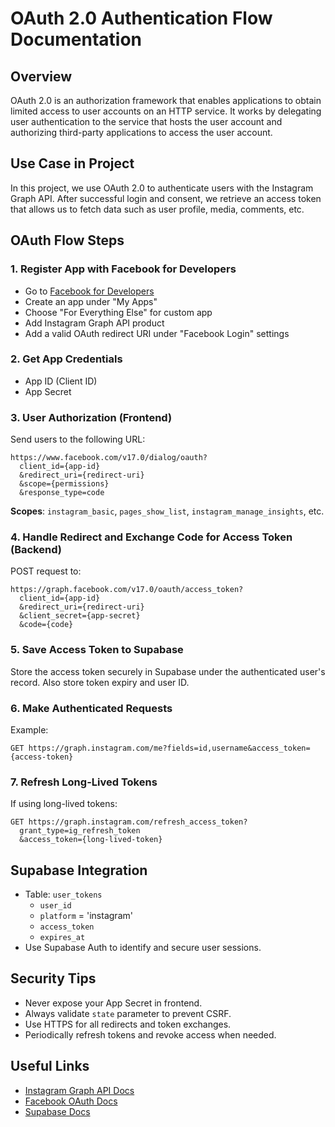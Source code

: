 
# OAuth 2.0 Authentication Flow Documentation

## Overview

OAuth 2.0 is an authorization framework that enables applications to obtain limited access to user accounts on an HTTP service. It works by delegating user authentication to the service that hosts the user account and authorizing third-party applications to access the user account.

## Use Case in Project

In this project, we use OAuth 2.0 to authenticate users with the Instagram Graph API. After successful login and consent, we retrieve an access token that allows us to fetch data such as user profile, media, comments, etc.

## OAuth Flow Steps

### 1. Register App with Facebook for Developers

- Go to [Facebook for Developers](https://developers.facebook.com/)
- Create an app under "My Apps"
- Choose "For Everything Else" for custom app
- Add Instagram Graph API product
- Add a valid OAuth redirect URI under "Facebook Login" settings

### 2. Get App Credentials

- App ID (Client ID)
- App Secret

### 3. User Authorization (Frontend)

Send users to the following URL:

```
https://www.facebook.com/v17.0/dialog/oauth?
  client_id={app-id}
  &redirect_uri={redirect-uri}
  &scope={permissions}
  &response_type=code
```

**Scopes**: `instagram_basic`, `pages_show_list`, `instagram_manage_insights`, etc.

### 4. Handle Redirect and Exchange Code for Access Token (Backend)

POST request to:

```
https://graph.facebook.com/v17.0/oauth/access_token?
  client_id={app-id}
  &redirect_uri={redirect-uri}
  &client_secret={app-secret}
  &code={code}
```

### 5. Save Access Token to Supabase

Store the access token securely in Supabase under the authenticated user's record. Also store token expiry and user ID.

### 6. Make Authenticated Requests

Example:

```
GET https://graph.instagram.com/me?fields=id,username&access_token={access-token}
```

### 7. Refresh Long-Lived Tokens

If using long-lived tokens:

```
GET https://graph.instagram.com/refresh_access_token?
  grant_type=ig_refresh_token
  &access_token={long-lived-token}
```

## Supabase Integration

- Table: `user_tokens`
  - `user_id`
  - `platform` = 'instagram'
  - `access_token`
  - `expires_at`
- Use Supabase Auth to identify and secure user sessions.

## Security Tips

- Never expose your App Secret in frontend.
- Always validate `state` parameter to prevent CSRF.
- Use HTTPS for all redirects and token exchanges.
- Periodically refresh tokens and revoke access when needed.

## Useful Links

- [Instagram Graph API Docs](https://developers.facebook.com/docs/instagram-api/)
- [Facebook OAuth Docs](https://developers.facebook.com/docs/facebook-login/manually-build-a-login-flow/)
- [Supabase Docs](https://supabase.com/docs)
